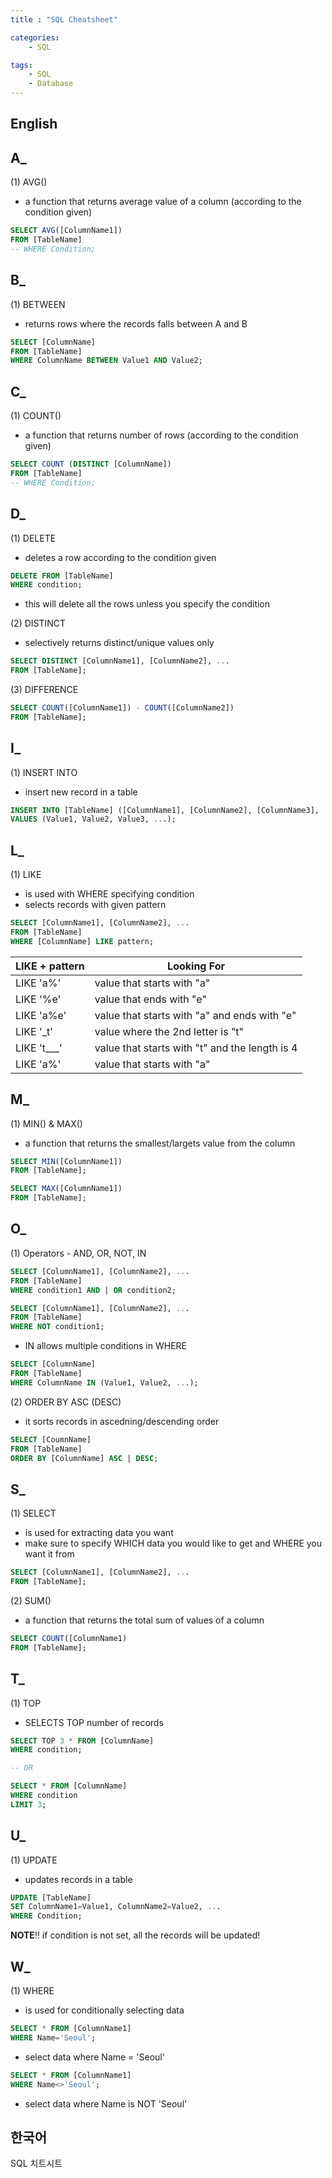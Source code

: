 ```yaml
---
title : "SQL Cheatsheet"

categories:
    - SQL

tags:
    - SQL
    - Database
---
```


## English


## **A_**

 (1) AVG()

 - a function that returns average value of a column (according to the condition given)

```sql
SELECT AVG([ColumnName1])
FROM [TableName]
-- WHERE Condition;
```

## **B_**

 (1) BETWEEN

 - returns rows where the records falls between A and B

```sql
SELECT [ColumnName]
FROM [TableName]
WHERE ColumnName BETWEEN Value1 AND Value2;
```


## **C_**

 (1) COUNT()

  - a function that returns number of rows (according to the condition given)

```sql
SELECT COUNT (DISTINCT [ColumnName]) 
FROM [TableName]
-- WHERE Condition;
```

## **D_**

 (1) DELETE

 - deletes a row according to the condition given

```sql
DELETE FROM [TableName]
WHERE condition;
```

 - this will delete all the rows unless you specify the condition

 (2) DISTINCT

 - selectively returns distinct/unique values only

```sql
SELECT DISTINCT [ColumnName1], [ColumnName2], ...
FROM [TableName];
```

 (3) DIFFERENCE

```SQL
SELECT COUNT([ColumnName1]) - COUNT([ColumnName2])
FROM [TableName];
```


## **I_**

 (1) INSERT INTO

 - insert new record in a table

```sql
INSERT INTO [TableName] ([ColumnName1], [ColumnName2], [ColumnName3], ...)
VALUES (Value1, Value2, Value3, ...);

```

## **L_**

 (1) LIKE

 - is used with WHERE specifying condition
 - selects records with given pattern

```sql
SELECT [ColumnName1], [ColumnName2], ...
FROM [TableName]
WHERE [ColumnName] LIKE pattern;
```

| LIKE + pattern | Looking For |
|---|---|
| LIKE 'a%' | value that starts with "a" |
| LIKE '%e' | value that ends with "e" |
| LIKE 'a%e' | value that starts with "a" and ends with "e" |
| LIKE '_t' | value where the 2nd letter is "t" |
| LIKE 't___' | value that starts with "t" and the length is 4 |
| LIKE 'a%' | value that starts with "a" |


## **M_**

 (1) MIN() & MAX()

 - a function that returns the smallest/largets value from the column

```sql
SELECT MIN([ColumnName1])
FROM [TableName];

SELECT MAX([ColumnName1])
FROM [TableName];
```


## **O_**

 (1) Operators - AND, OR, NOT, IN

```sql
SELECT [ColumnName1], [ColumnName2], ...
FROM [TableName]
WHERE condition1 AND | OR condition2;
```

```sql
SELECT [ColumnName1], [ColumnName2], ...
FROM [TableName]
WHERE NOT condition1;
```

 - IN allows multiple conditions in WHERE

```sql
SELECT [ColumnName]
FROM [TableName]
WHERE ColumnName IN (Value1, Value2, ...);
```

 (2) ORDER BY ASC (DESC)

 - it sorts records in ascedning/descending order

```sql
SELECT [CoumnName]
FROM [TableName]
ORDER BY [ColumnName] ASC | DESC;
```

## **S_**

 (1) SELECT

 - is used for extracting data you want
 - make sure to specify WHICH data you would like to get and WHERE you want it from

```sql
SELECT [ColumnName1], [ColumnName2], ...
FROM [TableName];
```

 (2) SUM()

 - a function that returns the total sum of values of a column

```sql
SELECT COUNT([ColumnName1)
FROM [TableName];
```

## **T_**
 
 (1) TOP

 - SELECTS TOP number of records

```sql
SELECT TOP 3 * FROM [ColumnName]
WHERE condition;

-- OR

SELECT * FROM [ColumnName]
WHERE condition
LIMIT 3;
```

## **U_**

 (1) UPDATE

 - updates records in a table

```sql
UPDATE [TableName]
SET ColumnName1=Value1, ColumnName2=Value2, ...
WHERE Condition;
```

**NOTE**!! if condition is not set, all the records will be updated!

## **W_**

 (1) WHERE

 - is used for conditionally selecting data

```sql
SELECT * FROM [ColumnName1]
WHERE Name='Seoul';
```

 - select data where Name = 'Seoul'

```sql
SELECT * FROM [ColumnName1]
WHERE Name<>'Seoul';
```

 - select data where Name is NOT 'Seoul'


## 한국어

SQL 치트시트
